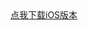 <DOCTYPE html>
  <html>

  <head>
      <meta charset="utf-8">
      <title>测试下载</title>
      <meta name="viewport" content="width=device-width, initial-scale=1.0, maximum-scale=1.0, user-scalable=0" />
  </head>

  <body>
      <a id="clickMe"
          href="itms-services:///?action=download-manifest&url=https://github.com/sunjunyi/iOS-/blob/main/ios/app/manifest.plist">点我下载iOS版本</a>
      
  </body>

  </html>
</DOCTYPE>
